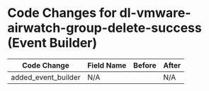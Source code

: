 # Code Changes for dl-vmware-airwatch-group-delete-success (Event Builder)

| Code Change | Field Name | Before | After |
|-------------|------------|--------|-------|
| added_event_builder | N/A |  | N/A |